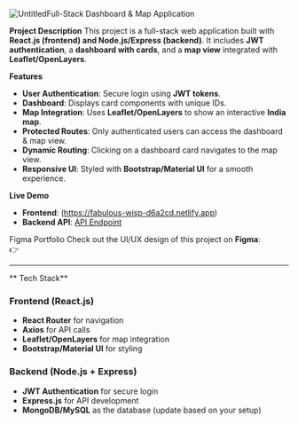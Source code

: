 ![Untitled](https://github.com/user-attachments/assets/9cf56590-3e35-4d1b-bafe-7f9962b79401)Full-Stack Dashboard & Map Application

**Project Description**
This project is a full-stack web application built with **React.js (frontend) and Node.js/Express (backend)**. It includes **JWT authentication**, a **dashboard with cards**, and a **map view** integrated with **Leaflet/OpenLayers**.

**Features**
- **User Authentication**: Secure login using **JWT tokens**.
- **Dashboard**: Displays card components with unique IDs.
- **Map Integration**: Uses **Leaflet/OpenLayers** to show an interactive **India map**.
- **Protected Routes**: Only authenticated users can access the dashboard & map view.
- **Dynamic Routing**: Clicking on a dashboard card navigates to the map view.
- **Responsive UI**: Styled with **Bootstrap/Material UI** for a smooth experience.

**Live Demo**
- **Frontend**: (https://fabulous-wisp-d6a2cd.netlify.app)
- **Backend API**: [API Endpoint](https://your-backend-link.com)

 Figma Portfolio
Check out the UI/UX design of this project on **Figma**:  
👉


---

** Tech Stack**
### **Frontend (React.js)**
- **React Router** for navigation
- **Axios** for API calls
- **Leaflet/OpenLayers** for map integration
- **Bootstrap/Material UI** for styling

### **Backend (Node.js + Express)**
- **JWT Authentication** for secure login
- **Express.js** for API development
- **MongoDB/MySQL** as the database (update based on your setup)
